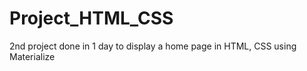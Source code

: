 # Project_HTML_CSS
2nd project done in 1 day to display a home page in HTML, CSS using Materialize 
